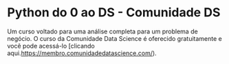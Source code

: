 # Python do 0 ao DS - Comunidade DS
Um curso voltado para uma análise completa para um problema de negócio. O curso da Comunidade Data Science é oferecido gratuitamente e você pode acessá-lo [clicando aqui.https://membro.comunidadedatascience.com/).

